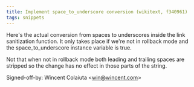 ```yaml
---
title: Implement space_to_underscore conversion (wikitext, f340961)
tags: snippets
---
```


Here's the actual conversion from spaces to underscores inside the link sanitization function. It only takes place if we're not in rollback mode and the space\_to\_underscore instance variable is true.

Not that when not in rollback mode both leading and trailing spaces are stripped so the change has no effect in those parts of the string.

Signed-off-by: Wincent Colaiuta &lt;win@wincent.com&gt;
